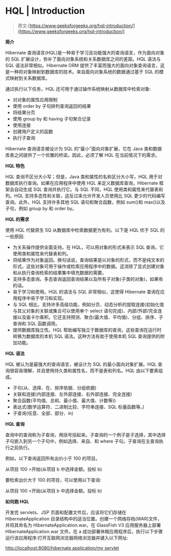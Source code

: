 # HQL | Introduction

> 原文:[https://www.geeksforgeeks.org/hql-introduction/](https://www.geeksforgeeks.org/hql-introduction/)

**简介**

Hibernate 查询语言(HQL)是一种易于学习且功能强大的查询语言，作为面向对象的 SQL 扩展设计，弥补了面向对象系统和关系数据库之间的差距。HQL 语法与 SQL 语法非常相似。Hibernate ORM 提供了丰富而强大的面向对象查询语言，这是一种将对象映射到数据库的技术。来自面向对象系统的数据通过基于 SQL 的模式映射到关系数据库。

通过执行以下任务，HQL 还可用于通过操作系统映射从数据库中检索对象:

*   对对象的属性应用限制
*   使用 order by 子句排列查询返回的结果
*   将结果分页
*   使用 group by 和 having 子句聚合记录
*   使用连接
*   创建用户定义的函数
*   执行子查询

Hibernate 查询语言被设计为 SQL 的“最小”面向对象扩展，它在 Java 类和数据库表之间提供了一个优雅的桥梁。因此，必须了解 HQL 在当前情况下的需求。

**HQL 特色**

HQL 查询不区分大小写；但是，Java 类和属性的名称区分大小写，HQL 用于对数据库执行查询。如果在应用程序中使用 HQL 来定义数据库查询，Hibernate 框架会自动生成 SQL 查询并执行它。与 SQL 不同，HQL 使用类和属性来代替表和列。HQL 支持多态性和关联，这反过来允许开发人员使用比 SQL 更少的代码编写查询。此外，HQL 支持许多其他 SQL 语句和聚合函数，例如 sum()和 max()以及子句，例如 group by 和 order by。

**HQL 的需求**

使用 HQL 代替原生 SQ 从数据库中检索数据更为有利。以下是 HQL 优于 SQL 的一些原因:

*   为关系操作提供全面支持。在 HQL，可以用对象的形式来表示 SQL 查询，它使用类和属性来代替表和列。
*   将结果作为对象返回。换句话说，查询结果是以对象的形式，而不是纯文本的形式。这些对象可用于操作或检索应用程序中的数据。这消除了显式创建对象和从执行查询检索的结果集中填充数据的需要。
*   支持多态查询。多态查询返回查询结果以及所有子对象(子类的对象)，如果有的话。
*   易于学习和使用。HQL 的语法与 SQL 非常相似，这使得 Hibernate 查询在应用程序中易于学习和实现。
*   与 SQL 相比，支持许多高级功能，例如分页、动态分析的提取连接(初始化值与其父对象的关联或集合可以使用单个 select 语句完成)、内部/外部/完全连接以及笛卡尔乘积。它还支持预测、聚合(最大值、平均值)、分组、排序、子查询和 SQL 函数调用。
*   提供数据库独立性。HQL 帮助编写独立于数据库的查询，这些查询在运行时转换为数据库的本机 SQL 语法。这种方法有助于使用本机 SQL 查询提供的附加功能。

**HQL 语法**

HQL 被认为是最强大的查询语言，被设计为 SQL 的最小面向对象扩展。HQL 查询很容易理解，并且使用持久类和属性名，而不是表和列名。HQL 由以下要素组成。

*   子句(从、选择、在、排序依据、分组依据)
*   关联和连接(内部连接、左外部连接、右外部连接、完全连接)
*   聚合函数(平均值、总和、最小值、最大值、计数等))
*   表达式(数学运算符、二进制比较、字符串连接、SQL 标量函数等。)
*   子查询(任意、全部、部分、in)

**HQL 查询**

查询中的查询称为子查询，用括号括起来。子查询的一个例子是子选择，其中选择子句嵌入到另一个子句中，例如选择、来自、和 where 子句。子查询在主查询执行之前执行。

例如，以下查询返回所有出价小于 100 的项目。

从项目 100 >开始(从项目 b 中选择金额。投标 b)

要检索出价大于 100 的项目，可以使用以下查询:

从项目 100 <开始(从项目 b 中选择金额。投标 b)

**如何跑 HQL**

开发完 servlets、JSP 页面和配置文件后，应该将它们存储在 HibernateApplication 目录结构中的适当位置。创建一个网络存档(WAR)文件，并将其命名为 HibernateApplication.war。在 GlassFish V3 应用服务器上部署 HibernateApplication.war 文件。在 a 成功部署休眠应用程序后，执行以下步骤运行该应用程序:打开互联网浏览器网络浏览器并键入以下网址:

<u>http://localhost:8080/hibernate application/my servlet</u>